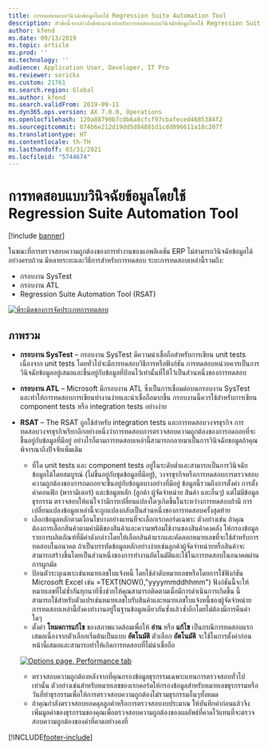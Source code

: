 ```yaml
---
title: การทดสอบแบบวินิจฉัยข้อมูลโดยใช้ Regression Suite Automation Tool
description: หัวข้อนี้จะกล่าวถึงข้อแนะนำสำหรับการทดสอบแบบวินิจฉัยข้อมูลโดยใช้ Regression Suite Automation Tool
author: kfend
ms.date: 09/13/2019
ms.topic: article
ms.prod: ''
ms.technology: ''
audience: Application User, Developer, IT Pro
ms.reviewer: sericks
ms.custom: 21761
ms.search.region: Global
ms.author: kfend
ms.search.validFrom: 2019-09-11
ms.dyn365.ops.version: AX 7.0.0, Operations
ms.openlocfilehash: 120a88790b7cdb6a8cfcf97cbafeced4685384f2
ms.sourcegitcommit: 074b6e212d19dd5d84881d1cdd096611a18c207f
ms.translationtype: HT
ms.contentlocale: th-TH
ms.lasthandoff: 03/31/2021
ms.locfileid: "5744674"
---
```

# <a name="data-agnostic-testing-using-the-regression-suite-automation-tool"></a>การทดสอบแบบวินิจฉัยข้อมูลโดยใช้ Regression Suite Automation Tool

[!include [banner](../includes/banner.md)]

ในขณะที่การตรวจสอบความถูกต้องของการทำงานของแอพลิเคชัน ERP ไม่สามารถวินิจฉัยข้อมูลได้อย่างครบถ้วน มีหลายระยะและวิธีการสำหรับการทดสอบ ระยะการทดสอบเหล่านี้รวมถึง:  

- กรอบงาน SysTest
- กรอบงาน ATL
- Regression Suite Automation Tool (RSAT)

[![พีระมิดของการจัดประเภทการทดสอบ](./media/rsat-data-agnostic-testing-01.PNG)](./media/rsat-data-agnostic-testing-01.PNG)

## <a name="overview"></a>ภาพรวม
-   **กรอบงาน SysTest** – กรอบงาน SysTest มีความน่าเชื่อถือสำหรับการเขียน unit tests เนื่องจาก unit tests โดยทั่วไปจะมีการทดสอบวิธีการหรือฟังก์ชัน การทดสอบหน่วยควรเป็นการวินิจฉัยข้อมูลอยู่เสมอและขึ้นอยู่กับข้อมูลที่ป้อนไว้เท่านั้นที่ให้ไว้เป็นส่วนหนึ่งของการทดสอบ
-   **กรอบงาน ATL** – Microsoft มีกรอบงาน ATL ซึ่งเป็นการเชื่อมต่อบนกรอบงาน SysTest และทำให้การทดสอบการเขียนทำงานง่ายและน่าเชื่อถือมากขึ้น กรอบงานนี้ควรใช้สำหรับการเขียน component tests หรือ integration tests อย่างง่าย
-   **RSAT** – The RSAT ถูกใช้สำหรับ integration tests และการทดสอบวงจรธุรกิจ การทดสอบวงจรธุรกิจเรียกอีกอย่างหนึ่งว่าการทดสอบการตรวจสอบความถูกต้องของการถดถอยที่จะขึ้นอยู่กับข้อมูลที่มีอยู่ อย่างไรก็ตามการทดสอบเหล่านี้สามารถกลายมาเป็นการวินิจฉัยขอมูลถ้าคุณพิจารณาถึงปัจจัยเพิ่มเติม 

    - ที่ใด unit tests และ component tests อยู่ในระดับต่ำและสามารถเป็นการวินิจฉัยข้อมูลได้โดยสมบูรณ์ (ไม่ขึ้นอยู่กับชุดข้อมูลที่มีอยู่), วงจรธุรกิจหรือการทดสอบการตรวจสอบความถูกต้องของการถดถอยจะขึ้นอยู่กับข้อมูลบางอย่างที่มีอยู่ ข้อมูลนี้รวมถึงการตั้งค่า การตั้งค่าคอนฟิก (พารามิเตอร์) และข้อมูลหลัก (ลูกค้า ผู้จัดจำหน่าย สินค้า และอื่นๆ) แต่ไม่มีข้อมูลธุรกรรม ตรวจสอบให้แน่ใจว่ามีการเปลี่ยนแปลงใดๆเกิดขึ้นในระหว่างการทดสอบถ้ามี การเปลี่ยนแปลงข้อมูลเหล่านี้จะถูกแปลงกลับเป็นส่วนหนึ่งของการทดสอบครั้งสุดท้าย
    - เลือกข้อมูลหลักตามเงื่อนไขบางอย่างแทนที่จะเลือกเรกคอร์ดเฉพาะ ตัวอย่างเช่น ถ้าคุณต้องการเลือกสินค้าตามค่ามิติของสินค้าและความพร้อมใช้งานของสินค้าคงคลัง ให้กรองข้อมูลรายการผลิตภัณฑ์ที่มีค่าดังกล่าวโดยให้เลือกสินค้าแรกและคัดลอกหมายเลขที่จะใช้สำหรับการทดสอบในอนาคต ถ้าเป็นบรรทัดข้อมูลหลักอย่างง่ายเช่นลูกค้าผู้จัดจำหน่ายหรือสินค้าจะสามารถสร้างขึ้นโดยเป็นส่วนหนึ่งของการทำงานอัตโนมัติและใช้ในการทดสอบในอนาคตผ่านการผูกมัด 
    - ป้อนตัวระบุเฉพาะเช่นหมายเลขใบแจ้งหนี้ โดยใช้ลำดับหมายเลขหรือโดยการใช้ฟังก์ชัน Microsoft Excel เช่น =TEXT(NOW(),"yyyymmddhhmm") ฟังก์ชันนี้จะให้หมายเลขที่ไม่ซ้ำกันทุกนาทีซึ่งช่วยให้คุณสามารถติดตามเมื่อมีการดำเนินการเกิดขึ้น นี้สามารถใช้สำหรับตัวแปรเช่นหมายเลขใบรับสินค้าและหมายเลขใบแจ้งหนี้ของผู้จัดจำหน่าย การทดสอบเหล่านี้ยังคงทำงานอยู่ในฐานข้อมูลเดียวกันซ้ำแล้วซ้ำอีกโดยไม่ต้องมีการคืนค่าใดๆ
    - ตั้งค่า **โหมดการแก้ไข** ของสภาพแวดล้อมเพื่อให้ **อ่าน** หรือ **แก้ไข** เป็นกรณีการทดสอบแรกเสมอเนื่องจากตัวเลือกเริ่มต้นเป็นแบบ **อัตโนมัติ**  ตัวเลือก **อัตโนมัติ** จะใช้ในการตั้งค่าก่อนหน้านี้เสมอและสามารถทำให้เกิดการทดสอบที่ไม่น่าเชื่อถือ 
 
    [![Options page, Performance tab](./media/rsat-data-agnostic-testing-02.PNG)](./media/rsat-data-agnostic-testing-02.PNG)
 
    - ตรวจสอบความถูกต้องหลังจากที่คุณกรองข้อมูลธุรกรรมเฉพาะแทนการตรวจสอบทั่วไปเท่านั้น ตัวอย่างเช่นสำหรับหมายเลขของเรกคอร์ดให้กรองข้อมูลสำหรับหมายเลขธุรกรรมหรือวันที่ทำธุรกรรมเพื่อให้การตรวจสอบความถูกต้องไม่รวมธุรกรรมอื่นๆทั้งหมด 
    - ถ้าคุณกำลังตรวจสอบยอดดุลลูกค้าหรือการตรวจสอบงบประมาณ ให้บันทึกค่าก่อนแล้วจึงเพิ่มมูลค่าของธุรกรรมของคุณเพื่อตรวจสอบความถูกต้องของผลลัพธ์ที่คาดไว้แทนที่จะตรวจสอบความถูกต้องของค่าที่คาดอย่างคงที่ 
 


[!INCLUDE[footer-include](../../../includes/footer-banner.md)]